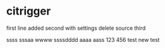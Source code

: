 # citrigger
first line added
second
with settings delete source
third

ssss
sssaa
wwww
ssssdddd
aaaa
aass
123
456
test
new
test
